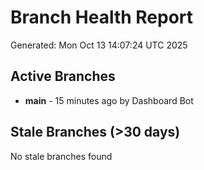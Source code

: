 # Branch Health Report
Generated: Mon Oct 13 14:07:24 UTC 2025

## Active Branches
- **main** - 15 minutes ago by Dashboard Bot

## Stale Branches (>30 days)
No stale branches found
